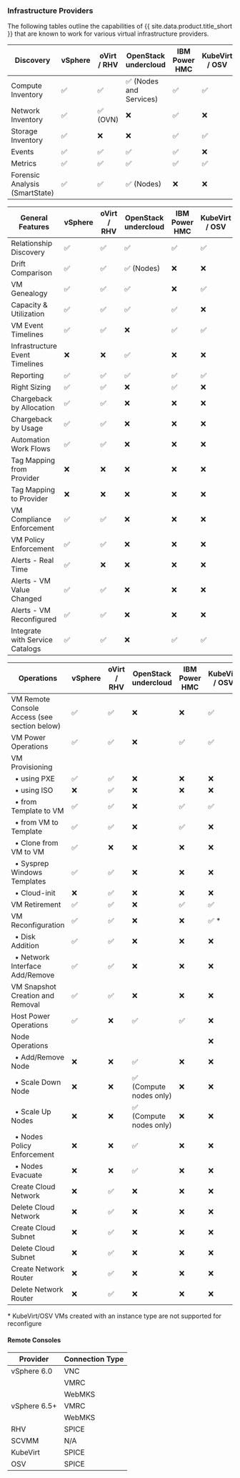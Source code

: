 ### Infrastructure Providers

 The following tables outline the capabilities of {{ site.data.product.title_short }} that are known to work for various virtual infrastructure providers.

| Discovery                                                    | vSphere | oVirt / RHV | OpenStack undercloud    | IBM Power HMC | KubeVirt / OSV |
| ------------------------------------------------------------ | ------- | ----------- | ----------------------- | ------------- | -------- |
| Compute Inventory                                            | ✅      | ✅          | ✅ (Nodes and Services) | ✅            | ✅         |
| Network Inventory                                            | ✅      | ✅ (OVN)    | ❌                      | ✅            | ❌          |
| Storage Inventory                                            | ✅      | ❌          | ❌                      | ✅            | ✅         |
| Events                                                       | ✅      | ✅          | ✅                      | ✅            | ❌          |
| Metrics                                                      | ✅      | ✅          | ✅                      | ✅            | ✅          |
| Forensic Analysis (SmartState)                               | ✅      | ✅          | ✅ (Nodes)              | ❌            | ❌          |

| General Features                                             | vSphere | oVirt / RHV | OpenStack undercloud | IBM Power HMC | KubeVirt / OSV |
| ------------------------------------------------------------ | ------- | ----------- | -------------------- | ------------- | -------- |
| Relationship Discovery                                       | ✅      | ✅          | ✅                   | ✅            | ✅         |
| Drift Comparison                                             | ✅      | ✅          | ✅ (Nodes)           | ❌            | ❌          |
| VM Genealogy                                                 | ✅      | ✅          | ✅                   | ❌            | ✅         |
| Capacity & Utilization                                       | ✅      | ✅          | ✅                   | ✅            | ❌          |
| VM Event Timelines                                           | ✅      | ✅          | ❌                   | ✅            | ✅          |
| Infrastructure Event Timelines                               | ❌      | ❌          | ✅                   | ❌            | ❌          |
| Reporting                                                    | ✅      | ✅          | ✅                   | ✅            | ✅         |
| Right Sizing                                                 | ✅      | ✅          | ❌                   | ✅            | ❌          |
| Chargeback by Allocation                                     | ✅      | ✅          | ❌                   | ❌            | ❌          |
| Chargeback by Usage                                          | ✅      | ✅          | ❌                   | ❌            | ❌          |
| Automation Work Flows                                        | ✅      | ✅          | ❌                   | ❌            | ❌          |
| Tag Mapping from Provider                                    | ❌      | ❌          | ❌                   | ❌            | ❌          |
| Tag Mapping to Provider                                      | ❌      | ❌          | ❌                   | ❌            | ❌          |
| VM Compliance Enforcement                                    | ✅      | ✅          | ❌                   | ❌            | ❌          |
| VM Policy Enforcement                                        | ✅      | ✅          | ❌                   | ❌            | ❌          |
| Alerts - Real Time                                           | ✅      | ❌          | ❌                   | ❌            | ❌          |
| Alerts - VM Value Changed                                    | ✅      | ✅          | ❌                   | ❌            | ❌          |
| Alerts - VM Reconfigured                                     | ✅      | ✅          | ❌                   | ❌            | ❌          |
| Integrate with Service Catalogs                              | ✅      | ✅          | ❌                   | ✅            | ✅          |

| Operations                                                   | vSphere | oVirt / RHV | OpenStack undercloud    | IBM Power HMC | KubeVirt / OSV |
| ------------------------------------------------------------ | ------- | ----------- | ----------------------- | --------------| -------- |
| VM Remote Console Access (see section below)                 | ✅      | ✅          | ❌                      | ❌            | ✅         |
| VM Power Operations                                          | ✅      | ✅          | ❌                      | ✅            | ✅         |
| VM Provisioning                                              |         |             |                         |               |
|   &nbsp;&nbsp;&bull; using PXE                               | ✅      | ✅          | ❌                      | ❌            | ❌          |
|   &nbsp;&nbsp;&bull; using ISO                               | ❌      | ✅          | ❌                      | ❌            | ❌          |
|   &nbsp;&nbsp;&bull; from Template to VM                     | ✅      | ✅          | ❌                      | ✅            | ✅         |
|   &nbsp;&nbsp;&bull; from VM to Template                     | ✅      | ✅          | ❌                      | ✅            | ❌          |
|   &nbsp;&nbsp;&bull; Clone from VM to VM                     | ✅      | ❌          | ❌                      | ❌            | ❌          |
|   &nbsp;&nbsp;&bull; Sysprep Windows Templates               | ✅      | ✅          | ❌                      | ❌            | ❌          |
|   &nbsp;&nbsp;&bull; Cloud-init                              | ❌      | ✅          | ❌                      | ❌            | ❌          |
| VM Retirement                                                | ✅      | ✅          | ❌                      | ✅            | ✅         |
| VM Reconfiguration                                           | ✅      | ✅          | ❌                      | ❌            | ✅ *        |
|   &nbsp;&nbsp;&bull; Disk Addition                           | ✅      | ✅          | ❌                      | ❌            | ❌          |
|   &nbsp;&nbsp;&bull; Network Interface Add/Remove            | ✅      | ✅          | ❌                      | ❌            | ❌          |
| VM Snapshot Creation and Removal                             | ✅      | ✅          | ❌                      | ❌            | ❌          |
| Host Power Operations                                        | ✅      | ❌          | ✅                      | ✅            | ❌          |
| Node Operations                                              |         |             |                         |               | ❌          |
|   &nbsp;&nbsp;&bull; Add/Remove Node                         | ❌      | ❌          | ✅                      | ❌            | ❌          |
|   &nbsp;&nbsp;&bull; Scale Down Node                         | ❌      | ❌          | ✅ (Compute nodes only) | ❌            | ❌          |
|   &nbsp;&nbsp;&bull; Scale Up Nodes                          | ❌      | ❌          | ✅ (Compute nodes only) | ❌            | ❌          |
|   &nbsp;&nbsp;&bull; Nodes Policy Enforcement                | ❌      | ❌          | ✅                      | ❌            | ❌          |
|   &nbsp;&nbsp;&bull; Nodes Evacuate                          | ❌      | ❌          | ✅                      | ❌            | ❌          |
| Create Cloud Network                                         | ❌      | ✅          | ❌                      | ❌            | ❌          |
| Delete Cloud Network                                         | ❌      | ✅          | ❌                      | ❌            | ❌          |
| Create Cloud Subnet                                          | ❌      | ✅          | ❌                      | ❌            | ❌          |
| Delete Cloud Subnet                                          | ❌      | ✅          | ❌                      | ❌            | ❌          |
| Create Network Router                                        | ❌      | ✅          | ❌                      | ❌            | ❌          |
| Delete Network Router                                        | ❌      | ✅          | ❌                      | ❌            | ❌          |

\* KubeVirt/OSV VMs created with an instance type are not supported for reconfigure

#### Remote Consoles

| Provider     | Connection Type |
| ------------ | --------------- |
| vSphere 6.0  | VNC             |
|              | VMRC            |
|              | WebMKS          |
| vSphere 6.5+ | VMRC            |
|              | WebMKS          |
| RHV          | SPICE           |
| SCVMM        | N/A             |
| KubeVirt     | SPICE           |
| OSV          | SPICE           |
